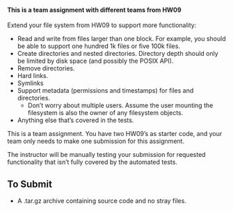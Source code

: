 #### This is a team assignment with different teams from HW09

Extend your file system from HW09 to support more functionality:

 * Read and write from files larger than one block. For example, you should be able to support one hundred 1k files or five 100k files.
 * Create directories and nested directories. Directory depth should only be limited by disk space (and possibly the POSIX API).
 * Remove directories.
 * Hard links.
 * Symlinks
 * Support metadata (permissions and timestamps) for files and directories.
   - Don’t worry about multiple users. Assume the user mounting the filesystem is also the owner of any filesystem objects.
 * Anything else that’s covered in the tests.

This is a team assignment. You have two HW09’s as starter code, and your team only needs to make one submission for this assignment.

The instructor will be manually testing your submission for requested functionality that isn’t fully covered by the automated tests.

## To Submit
 * A .tar.gz archive containing source code and no stray files.
